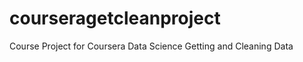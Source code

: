 courseragetcleanproject
=======================

Course Project for Coursera Data Science Getting and Cleaning Data
